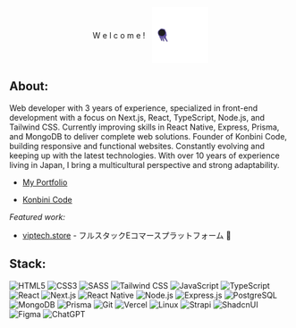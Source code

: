 <p align="center">
  <div style="display: flex; align-items: center; justify-content: center; gap: 12px;">
   W e l c o m e !
    <img src="ghost.gif" alt="Ghost GIF" width="100"/>
  </div>
</p>

## About:
Web developer with 3 years of experience, specialized in front-end development with a focus on Next.js, React, TypeScript, Node.js, and Tailwind CSS. Currently improving skills in React Native, Express, Prisma, and MongoDB to deliver complete web solutions. Founder of Konbini Code, building responsive and functional websites. Constantly evolving and keeping up with the latest technologies. With over 10 years of experience living in Japan, I bring a multicultural perspective and strong adaptability.

- [My Portfolio](https://fernandohiroshi.com)
  
- [Konbini Code](https://konbinicode.com/en)
  
*Featured work:*

- [viptech.store](https://viptech.store) - フルスタックEコマースプラットフォーム 💎  

## Stack:

![HTML5](https://img.shields.io/badge/HTML5-E34F26?style=flat&logo=html5&logoColor=white) ![CSS3](https://img.shields.io/badge/CSS3-1572B6?style=flat&logo=css3&logoColor=white) ![SASS](https://img.shields.io/badge/SASS-hotpink?style=flat&logo=SASS&logoColor=white) ![Tailwind CSS](https://img.shields.io/badge/TailwindCSS-38B2AC?style=flat&logo=tailwind-css&logoColor=white) ![JavaScript](https://img.shields.io/badge/JavaScript-F7DF1E?style=flat&logo=javascript&logoColor=black) ![TypeScript](https://img.shields.io/badge/TypeScript-007ACC?style=flat&logo=typescript&logoColor=white) ![React](https://img.shields.io/badge/React-20232A?style=flat&logo=react&logoColor=61DAFB) ![Next.js](https://img.shields.io/badge/Next.js-000000?style=flat&logo=next.js&logoColor=white) ![React Native](https://img.shields.io/badge/React_Native-20232A?style=flat&logo=react&logoColor=61DAFB) ![Node.js](https://img.shields.io/badge/Node.js-339933?style=flat&logo=node.js&logoColor=white) ![Express.js](https://img.shields.io/badge/Express.js-404D59?style=flat&logo=express&logoColor=white) ![PostgreSQL](https://img.shields.io/badge/PostgreSQL-4169E1?style=flat&logo=postgresql&logoColor=white) ![MongoDB](https://img.shields.io/badge/MongoDB-4EA94B?style=flat&logo=mongodb&logoColor=white) ![Prisma](https://img.shields.io/badge/Prisma-3982CE?style=flat&logo=Prisma&logoColor=white) ![Git](https://img.shields.io/badge/Git-F05033?style=flat&logo=git&logoColor=white) ![Vercel](https://img.shields.io/badge/Vercel-000000?style=flat&logo=vercel&logoColor=white) ![Linux](https://img.shields.io/badge/Linux-FCC624?style=flat&logo=linux&logoColor=black) ![Strapi](https://img.shields.io/badge/Strapi-2E7EEA?style=flat&logo=strapi&logoColor=white) ![ShadcnUI](https://img.shields.io/badge/shadcn.ui-000000?style=flat&logo=shadcnui&logoColor=white) ![Figma](https://img.shields.io/badge/Figma-F24E1E?style=flat&logo=figma&logoColor=white) ![ChatGPT](https://img.shields.io/badge/ChatGPT-74AA9C?style=flat&logo=openai&logoColor=white)


